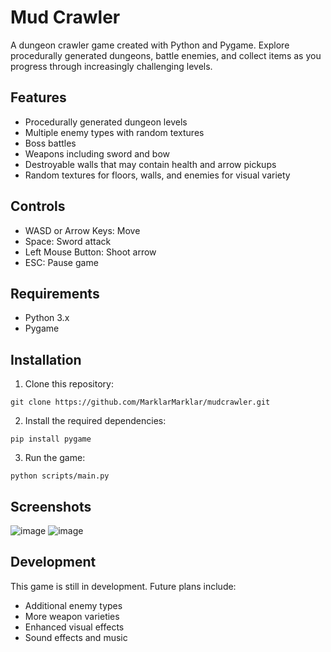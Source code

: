 # Mud Crawler

A dungeon crawler game created with Python and Pygame. Explore procedurally generated dungeons, battle enemies, and collect items as you progress through increasingly challenging levels.

## Features

- Procedurally generated dungeon levels
- Multiple enemy types with random textures
- Boss battles
- Weapons including sword and bow
- Destroyable walls that may contain health and arrow pickups
- Random textures for floors, walls, and enemies for visual variety

## Controls

- WASD or Arrow Keys: Move
- Space: Sword attack
- Left Mouse Button: Shoot arrow
- ESC: Pause game

## Requirements

- Python 3.x
- Pygame

## Installation

1. Clone this repository:
```
git clone https://github.com/MarklarMarklar/mudcrawler.git
```

2. Install the required dependencies:
```
pip install pygame
```

3. Run the game:
```
python scripts/main.py
```

## Screenshots

![image](https://github.com/user-attachments/assets/72bb3fde-d0e8-47de-a25b-91e8fe50395b)
![image](https://github.com/user-attachments/assets/28e3f38c-7692-4c95-b978-ef3732e3112d)



## Development

This game is still in development. Future plans include:
- Additional enemy types
- More weapon varieties
- Enhanced visual effects
- Sound effects and music 
